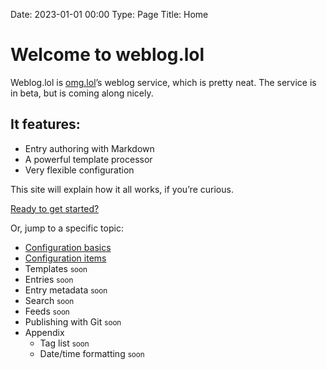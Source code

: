 Date: 2023-01-01 00:00
Type: Page
Title: Home

# Welcome to weblog.lol

Weblog.lol is [omg.lol](https://weblog.lol)’s weblog service, which is pretty neat. The service is in beta, but is coming along nicely.

## It features:

- Entry authoring with Markdown
- A powerful template processor
- Very flexible configuration

This site will explain how it all works, if you’re curious.

<i class="fa-solid fa-fw fa-circle-right"></i> [Ready to get started?](/getting-started)

Or, jump to a specific topic:

- [Configuration basics](/configuration-basics)
- [Configuration items](/configuration-items)
- Templates <small>soon</small>
- Entries <small>soon</small>
- Entry metadata <small>soon</small>
- Search <small>soon</small>
- Feeds <small>soon</small>
- Publishing with Git <small>soon</small>
- Appendix
  - Tag list <small>soon</small>
  - Date/time formatting <small>soon</small>
